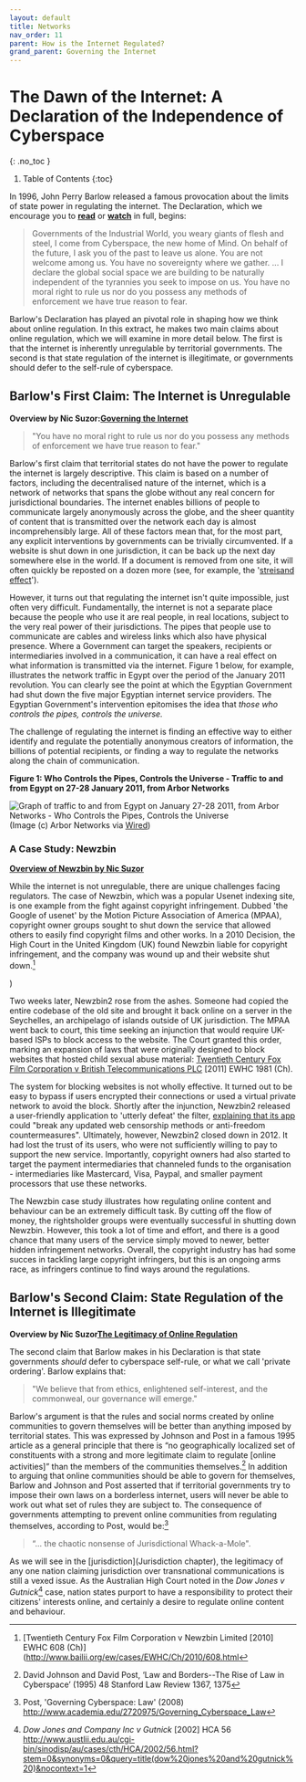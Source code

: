 ```yaml
---
layout: default
title: Networks
nav_order: 11
parent: How is the Internet Regulated?
grand_parent: Governing the Internet
---
```


# The Dawn of the Internet: A Declaration of the Independence of Cyberspace
{: .no_toc }

1. Table of Contents
{:toc}

In 1996, John Perry Barlow released a famous provocation about the limits of state power in regulating the internet. The Declaration, which we encourage you to **[read](https://projects.eff.org/~barlow/Declaration-Final.html)** or **[watch](https://www.youtube.com/watch?v=3WS9DhSIWR0)** in full, begins:

>Governments of the Industrial World, you weary giants of flesh and steel, I come from Cyberspace, the new home of Mind. On behalf of the future, I ask you of the past to leave us alone. You are not welcome among us. You have no sovereignty where we gather.
>... I declare the global social space we are building to be naturally independent of the tyrannies you seek to impose on us. You have no moral right to rule us nor do you possess any methods of enforcement we have true reason to fear.

Barlow's Declaration has played an pivotal role in shaping how we think about online regulation. In this extract, he makes two main claims about online regulation, which we will examine in more detail below. The first is that the internet is inherently unregulable by territorial governments. The second is that state regulation of the internet is illegitimate, or governments should defer to the self-rule of cyberspace.

## Barlow's First Claim: The Internet is Unregulable

**Overview by Nic Suzor:[Governing the Internet](https://www.youtube.com/watch?v=ybNGDquKVTc)**

>"You have no moral right to rule us nor do you possess any methods of enforcement we have true reason to fear."

Barlow's first claim that territorial states do not have the power to regulate the internet is largely descriptive. This claim is based on a number of factors, including the decentralised nature of the internet, which is a network of networks that spans the globe without any real concern for jurisdictional boundaries. The internet enables billions of people to communicate largely anonymously across the globe, and the sheer quantity of content that is transmitted over the network each day is almost incomprehensibly large. All of these factors mean that, for the most part, any explicit interventions by governments can be trivially circumvented. If a website is shut down in one jurisdiction, it can be back up the next day somewhere else in the world. If a document is removed from one site, it will often quickly be reposted on a dozen more (see, for example, the '[streisand effect](https://en.wikipedia.org/wiki/Streisand_effect)').

However, it turns out that regulating the internet isn't quite impossible, just often very difficult. Fundamentally, the internet is not a separate place because the people who use it are real people, in real locations, subject to the very real power of their jurisdictions. The pipes that people use to communicate are cables and wireless links which also have physical presence. Where a Government can target the speakers, recipients or intermediaries involved in a communication, it can have a real effect on what information is transmitted via the internet. Figure 1 below, for example, illustrates the network traffic in Egypt over the period of the January 2011 revolution. You can clearly see the point at which the Egyptian Government had shut down the five major Egyptian internet service providers. The Egyptian Government's intervention epitomises the idea that _those who controls the pipes, controls the universe._

The challenge of regulating the internet is finding an effective way to either identify and regulate the potentially anonymous creators of information, the billions of potential recipients, or finding a way to regulate the networks along the chain of communication.

**Figure 1: Who Controls the Pipes, Controls the Universe - Traffic to and from Egypt on 27-28 January 2011, from Arbor Networks**

![Graph of traffic to and from Egypt on January 27-28 2011, from Arbor Networks - Who Controls the Pipes, Controls the Universe](http://www.wired.com/images_blogs/threatlevel/2011/01/arbor_egypt-660x359.jpg)
(Image (c) Arbor Networks via [Wired](http://www.wired.com/2011/01/egypt-isp-shutdown/))

### A Case Study: Newzbin

**[Overview of Newzbin by Nic Suzor](https://www.youtube.com/watch?v=z8Ph8eO26q4)**

While the internet is not unregulable, there are unique challenges facing regulators. The case of Newzbin, which was a popular Usenet indexing site, is one example from the fight against copyright infringement. Dubbed 'the Google of usenet' by the Motion Picture Association of America (MPAA), copyright owner groups sought to shut down the service that allowed others to easily find copyright films and other works. In a 2010 Decision, the High Court in the United Kingdom (UK) found Newzbin liable for copyright infringement, and the company was wound up and their website shut down.[^AUTOREPLACEDTwentiethCenturyFoxFilmCorporationvNewzbinLimited2010EWHC608ChhttpwwwbailiiorgewcasesEWHCCh2010608htmlAUTOREPLACED]

[^AUTOREPLACEDTwentiethCenturyFoxFilmCorporationvNewzbinLimited2010EWHC608ChhttpwwwbailiiorgewcasesEWHCCh2010608htmlAUTOREPLACED]: [Twentieth Century Fox Film Corporation v Newzbin Limited [2010] EWHC 608 (Ch)](http://www.bailii.org/ew/cases/EWHC/Ch/2010/608.html

)

Two weeks later, Newzbin2 rose from the ashes. Someone had copied the entire codebase of the old site and brought it back online on a server in the Seychelles, an archipelago of islands outside of UK jurisdiction. The MPAA went back to court, this time seeking an injunction that would require UK-based ISPs to block access to the website. The Court granted this order, marking an expansion of laws that were originally designed to block websites that hosted child sexual abuse material: [Twentieth Century Fox Film Corporation v British Telecommunications PLC](http://www.bailii.org/ew/cases/EWHC/Ch/2011/1981.html) [2011] EWHC 1981 (Ch).

The system for blocking websites is not wholly effective. It turned out to be easy to bypass if users encrypted their connections or used a virtual private network to avoid the block. Shortly after the injunction, Newzbin2 released a user-friendly application to 'utterly defeat' the filter, [explaining that its app](http://torrentfreak.com/newzbin2-release-encrypted-client-to-defeat-website-blocking-110914/) could "break any updated web censorship methods or anti-freedom countermeasures". Ultimately, however, Newzbin2 closed down in 2012. It had lost the trust of its users, who were not sufficiently willing to pay to support the new service. Importantly, copyright owners had also started to target the payment intermediaries that channeled funds to the organisation - intermediaries like Mastercard, Visa, Paypal, and smaller payment processors that use these networks.

The Newzbin case study illustrates how regulating online content and behaviour can be an extremely difficult task. By cutting off the flow of money, the rightsholder groups were eventually successful in shutting down Newzbin. However, this took a lot of time and effort, and there is a good chance that many users of the service simply moved to newer, better hidden infringement networks. Overall, the copyright industry has had some succes in tackling large copyright infringers, but this is an ongoing arms race, as infringers continue to find ways around the regulations.

## Barlow's Second Claim: State Regulation of the Internet is Illegitimate

**Overview by Nic Suzor[The Legitimacy of Online Regulation](https://www.youtube.com/watch?v=A0m_GZC4x2w)**

The second claim that Barlow makes in his Declaration is that state governments _should_ defer to cyberspace self-rule, or what we call 'private ordering'. Barlow explains that:

>"We believe that from ethics, enlightened self-interest, and the commonweal, our governance will emerge."

Barlow's argument is that the rules and social norms created by online communities to govern themselves will be better than anything imposed by territorial states. This was expressed by Johnson and Post in a famous 1995 article as a general principle that there is “no geographically localized set of constituents with a strong and more legitimate claim to regulate [online activities]” than the members of the communities themselves.[^AUTOREPLACEDDavidJohnsonandDavidPostLawandBordersTheRiseofLawinCyberspace199548StanfordLawReview13671375AUTOREPLACED] In addition to arguing that online communities should be able to govern for themselves, Barlow and Johnson and Post asserted that if territorial governments try to impose their own laws on a borderless internet, users will never be able to work out what set of rules they are subject to. The consequence of governments attempting to prevent online communities from regulating themselves, according to Post, would be:[^AUTOREPLACEDPostGoverningCyberspaceLaw2008httpwwwacademiaedu2720975Governing_Cyberspace_LawAUTOREPLACED]

[^AUTOREPLACEDDavidJohnsonandDavidPostLawandBordersTheRiseofLawinCyberspace199548StanfordLawReview13671375AUTOREPLACED]: David Johnson and David Post, ‘Law and Borders--The Rise of Law in Cyberspace’ (1995) 48 Stanford Law Review 1367, 1375



[^AUTOREPLACEDPostGoverningCyberspaceLaw2008httpwwwacademiaedu2720975Governing_Cyberspace_LawAUTOREPLACED]: Post, 'Governing Cyberspace: Law' (2008) http://www.academia.edu/2720975/Governing_Cyberspace_Law



> “... the chaotic nonsense of Jurisdictional Whack-a-Mole".

As we will see in the [jurisdiction](Jurisdiction chapter), the legitimacy of any one nation claiming jurisdiction over transnational communications is still a vexed issue. As the Australian High Court noted in the _Dow Jones v Gutnick_[^AUTOREPLACED_DowJonesandCompanyIncvGutnick_2002HCA56httpwwwaustliieduaucgibinsinodispaucasescthHCA200256htmlstem0synonyms0querytitledow20jones20and20gutnick20nocontext1AUTOREPLACED] case, nation states purport to have a responsibility to protect their citizens' interests online, and certainly a desire to regulate online content and behaviour.

[^AUTOREPLACED_DowJonesandCompanyIncvGutnick_2002HCA56httpwwwaustliieduaucgibinsinodispaucasescthHCA200256htmlstem0synonyms0querytitledow20jones20and20gutnick20nocontext1AUTOREPLACED]: _Dow Jones and Company Inc v Gutnick_ [2002] HCA 56 http://www.austlii.edu.au/cgi-bin/sinodisp/au/cases/cth/HCA/2002/56.html?stem=0&synonyms=0&query=title(dow%20jones%20and%20gutnick%20)&nocontext=1
